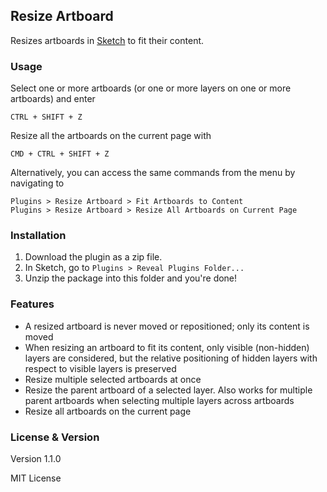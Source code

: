 ## Resize Artboard

Resizes artboards in [Sketch](http://bohemiancoding.com/sketch) to fit their content.

### Usage

Select one or more artboards (or one or more layers on one or more artboards) and enter

    CTRL + SHIFT + Z

Resize all the artboards on the current page with

    CMD + CTRL + SHIFT + Z

Alternatively, you can access the same commands from the menu by navigating to

    Plugins > Resize Artboard > Fit Artboards to Content
    Plugins > Resize Artboard > Resize All Artboards on Current Page

### Installation

1. Download the plugin as a zip file.
2. In Sketch, go to `Plugins > Reveal Plugins Folder...`
3. Unzip the package into this folder and you're done!

### Features

- A resized artboard is never moved or repositioned; only its content is moved
- When resizing an artboard to fit its content, only visible (non-hidden) layers are considered, but the relative positioning of hidden layers with respect to visible layers is preserved
- Resize multiple selected artboards at once
- Resize the parent artboard of a selected layer. Also works for multiple parent artboards when selecting multiple layers across artboards
- Resize all artboards on the current page

### License & Version

Version 1.1.0

MIT License
